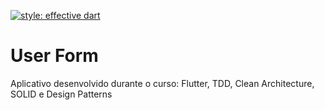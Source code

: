 [![style: effective dart](https://img.shields.io/badge/style-effective_dart-40c4ff.svg)](https://pub.dev/packages/effective_dart)



# User Form
Aplicativo desenvolvido durante o curso: Flutter, TDD, Clean Architecture, SOLID e Design Patterns
